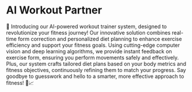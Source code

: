 # AI Workout Partner

🚀 Introducing our AI-powered workout trainer system, designed to revolutionize your fitness journey! Our innovative solution combines real-time form correction and personalized diet planning to enhance exercise efficiency and support your fitness goals. Using cutting-edge computer vision and deep learning algorithms, we provide instant feedback on exercise form, ensuring you perform movements safely and effectively. Plus, our system crafts tailored diet plans based on your body metrics and fitness objectives, continuously refining them to match your progress. Say goodbye to guesswork and hello to a smarter, more effective approach to fitness! 💪📈
